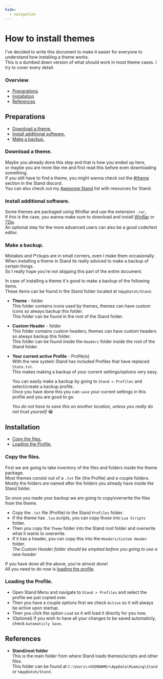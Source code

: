 ```yaml
---
hide:
  - navigation
---
```


# How to install themes
I've decided to write this document to make it easier for everyone to understand how installing a theme works.  
This is a dumbed down version of what should work in most theme cases. I try to cover every detail.  

### Overview
- [Preparations](#preparations)
- [Installation](#installation)
- [References](#references)

## Preparations
- [Download a theme.](#download-a-theme)
- [Install additional software.](#install-additional-software)
- [Make a backup.](#make-a-backup)

### Download a theme.
Maybe you already done this step and that is how you ended up here,  
or maybe you are more like me and first read this before even downloading something.  
If you still have to find a theme, you might wanna check out the [#theme] section in the Stand discord.  
You can also check out my [Awesome Stand] list with resources for Stand.

### Install additional software.
Some themes are packaged using WinRar and use the extension `.rar`,  
If this is the case, you wanna make sure to download and install [WinRar] or [7Zip].  
An optional step for the more advanced users can also be a good code/text editor.

### Make a backup.
Mistakes and f\*ckups are in small corners, even I make them occasionally.  
When installing a theme in Stand its really adviced to make a backup of certain things.  
So I really hope you're not skipping this part of the entire document.

In case of installing a theme it's good to make a backup of the following items.  
These items can be found in the Stand folder located at `%AppData%/Stand`.

- **Theme** - folder  
This folder contains icons used by themes, themes can have custom icons so always backup this folder.  
This folder can be found in the root of the Stand folder.

- **Custom Header** - folder  
This folder contains custom headers, themes can have custom headers so always backup this folder.  
This folder can be found inside the `Headers` folder inside the root of the Stand folder.

- **Your current active Profile** - Profile(s)  
With the new system Stand has included Profiles that have replaced `State.txt`.  
This makes making a backup of your current settings/options very easy.  
    
  You can easily make a backup by going to `Stand > Profiles` and select/create a backup profile.  
  Once you have done this you can `save` your current settings in this profile and you are good to go.

  *You do not have to save this on another location, unless you really do not trust yourself* 😂

## Installation
- [Copy the files.](#copy-the-files)
- [Loading the Profile.](#loading-the-profile)

### Copy the files.
First we are going to take inventory of the files and folders inside the theme package.  
Most themes consist out of a `.txt` file (the Profile) and a couple folders.  
Mostly the folders are named after the folders you already have inside the Stand folder.

So once you made your backup we are going to copy/overwrite the files from the theme.  

- Copy the `.txt` file (Profile) to the Stand `Profiles` folder.  
- If the theme has `.lua` scripts, you can copy those into `Lua Scripts` folder.  
- Then you copy the `Theme` folder into the Stand root folder and overwrite what it wants to overwrite.  
- If it has a header, you can copy this into the `Headers/Custom Header` folder.  
  *The Custom Header folder should be emptied before you going to use a new header*

If you have done all the above, you're almost done!  
All you need to do now is [loading the profile](#loading-the-profile).

### Loading the Profile.
- Open Stand Menu and navigate to `Stand > Profiles` and select the profile we just copied over.
- Then you have a couple options first we check `Active` so it will always be active upon startup.
- Then you click the option `Load` so it will load it directly for you now.
- (Optional) If you wish to have all your changes to be saved automaticly, check `Automaticly Save`.

## References
- **Stand/root folder**  
This is the main folder from where Stand loads themes/scripts and other files.  
This folder can be found at `C:\Users\<USERNAME>\AppData\Roaming\Stand` or `%AppData%/Stand`.

[#theme]: https://discord.com/channels/906313557623336991/906313558537682954
[Awesome Stand]: https://git.gaycookie.dev/GayCookie/awesome-stand
[WinRar]: https://www.win-rar.com
[7Zip]: https://www.7-zip.org/
